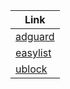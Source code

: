 | Link |
| ------ |
| [adguard](https://github.com/lildecla/filtrite/releases/latest/download/adguard.dat) |
| [easylist](https://github.com/lildecla/filtrite/releases/latest/download/easylist.dat) |
| [ublock](https://github.com/lildecla/filtrite/releases/latest/download/ublock.dat) |
